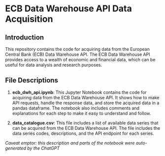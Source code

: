 # ECB Data Warehouse API Data Acquisition

## Introduction

This repository contains the code for acquiring data from the European Central Bank (ECB) Data Warehouse API. The ECB Data Warehouse API provides access to a wealth of economic and financial data, which can be useful for data analysis and research purposes. 

## File Descriptions

1. **ecb_dwh_api.ipynb**: This Jupyter Notebook contains the code for acquiring data from the ECB Data Warehouse API. It shows how to make API requests, handle the response data, and store the acquired data in a pandas dataframe. The notebook also includes comments and explanations for each step to make it easy to understand and follow.

2. **data_catalogue.csv**: This file includes a list of available data series that can be acquired from the ECB Data Warehouse API. The file includes the data series codes, descriptions, and the API endpoint for each series.

*Caveat emptor: this description and parts of the notebook were auto-generated by the ChatGPT*
